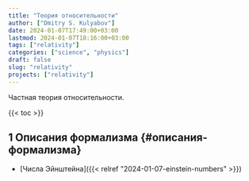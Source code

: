 ```yaml
---
title: "Теория относительности"
author: ["Dmitry S. Kulyabov"]
date: 2024-01-07T17:49:00+03:00
lastmod: 2024-01-07T18:16:00+03:00
tags: ["relativity"]
categories: ["science", "physics"]
draft: false
slug: "relativity"
projects: ["relativity"]
---
```


Частная теория относительности.

<!--more-->

{{< toc >}}


## <span class="section-num">1</span> Описания формализма {#описания-формализма}

-   [Числа Эйнштейна]({{< relref "2024-01-07-einstein-numbers" >}})
